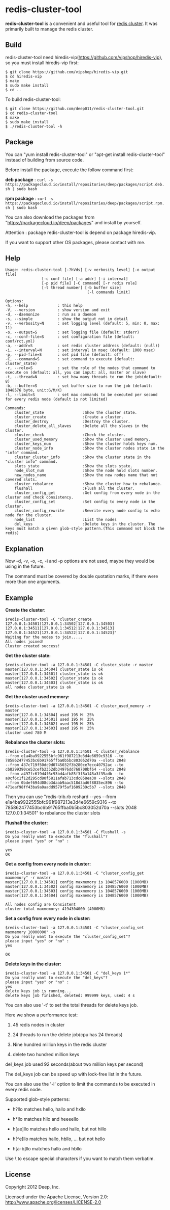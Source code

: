 # redis-cluster-tool

**redis-cluster-tool** is a convenient and useful tool for [redis cluster](https://github.com/antirez/redis). It was primarily built to manage the redis cluster.

## Build

redis-cluster-tool need hiredis-vip(https://github.com/vipshop/hiredis-vip), so you must install hiredis-vip first:

    $ git clone https://github.com/vipshop/hiredis-vip.git
    $ cd hiredis-vip
    $ make
    $ sudo make install
    $ cd ..

To build redis-cluster-tool:

    $ git clone https://github.com/deep011/redis-cluster-tool.git
    $ cd redis-cluster-tool
    $ make
    $ sudo make install
    $ ./redis-cluster-tool -h

## Package

You can "yum install redis-cluster-tool" or "apt-get install redis-cluster-tool" instead of building from source code.

Before install the package, execute the follow command first:

**deb package** : `curl -s https://packagecloud.io/install/repositories/deep/packages/script.deb.sh | sudo bash`

**rpm package** : `curl -s https://packagecloud.io/install/repositories/deep/packages/script.rpm.sh | sudo bash`

You can also download the packages from "https://packagecloud.io/deep/packages" and install by yourself.

Attention : package redis-cluster-tool is depend on package hiredis-vip.

If you want to support other OS packages, please contact with me.
    
## Help

    Usage: redis-cluster-tool [-?hVds] [-v verbosity level] [-o output file]
                    [-c conf file] [-a addr] [-i interval]
                    [-p pid file] [-C command] [-r redis role]
                    [-t thread number] [-b buffer size]
                                        [-l commands limit]
    
    Options:
    -h, --help             : this help
    -V, --version          : show version and exit
    -d, --daemonize        : run as a daemon
    -s, --simple           : show the output not in detail
    -v, --verbosity=N      : set logging level (default: 5, min: 0, max: 11)
    -o, --output=S         : set logging file (default: stderr)
    -c, --conf-file=S      : set configuration file (default: conf/rct.yml)
    -a, --addr=S           : set redis cluster address (default: (null))
    -i, --interval=N       : set interval in msec (default: 1000 msec)
    -p, --pid-file=S       : set pid file (default: off)
    -C, --command=S        : set command to execute (default: cluster_state)
    -r, --role=S           : set the role of the nodes that command to execute on (default: all, you can input: all, master or slave)
    -t, --thread=N         : set how many threads to run the job(default: 8)
    -b, --buffer=S         : set buffer size to run the job (default: 1048576 byte, unit:G/M/K)
    -l, --limit=S          : set max commands to be executed per second for every redis node (default is not limited)
    
    Commands:
        cluster_state                 :Show the cluster state.
        cluster_create                :Create a cluster.
        cluster_destroy               :Destroy the cluster.
        cluster_delete_all_slaves     :Delete all the slaves in the cluster.
        cluster_check                 :Check the cluster.
        cluster_used_memory           :Show the cluster used memory.
        cluster_keys_num              :Show the cluster holds keys num.
        cluster_node_info             :Show the cluster nodes state in the "info" command.
        cluster_cluster_info          :Show the cluster state in the "cluster info" command.
        slots_state                   :Show the slots state.
        node_slot_num                 :Show the node hold slots number.
        new_nodes_name                :Show the new nodes name that not covered slots.
        cluster_rebalance             :Show the cluster how to rebalance.
        flushall                      :Flush all the cluster.
        cluster_config_get            :Get config from every node in the cluster and check consistency.
        cluster_config_set            :Set config to every node in the cluster.
        cluster_config_rewrite        :Rewrite every node config to echo node for the cluster.
        node_list                     :List the nodes
        del_keys                      :Delete keys in the cluster. The keys must match a given glob-style pattern.(This command not block the redis)
        
## Explanation

Now -d, -v, -o, -c, -i and -p options are not used, maybe they would be using in the future.

The command must be covered by double quotation marks, if there were more than one arguments.

## Example

**Create the cluster:**

    $redis-cluster-tool -C "cluster_create 127.0.0.1:34501[127.0.0.1:34502|127.0.0.1:34503] 127.0.0.1:34511[127.0.0.1:34512|127.0.0.1:34513] 127.0.0.1:34521[127.0.0.1:34522|127.0.0.1:34523]"
    Waiting for the nodes to join.....
    All nodes joined!
    Cluster created success!

**Get the cluster state:**

    $redis-cluster-tool -a 127.0.0.1:34501 -C cluster_state -r master
    master[127.0.0.1:34504] cluster_state is ok 
    master[127.0.0.1:34501] cluster_state is ok 
    master[127.0.0.1:34502] cluster_state is ok 
    master[127.0.0.1:34503] cluster_state is ok 
    all nodes cluster_state is ok

    
**Get the cluster used memory:**

    $redis-cluster-tool -a 127.0.0.1:34501 -C cluster_used_memory -r master
    master[127.0.0.1:34504] used 195 M  25%
    master[127.0.0.1:34501] used 195 M  25%
    master[127.0.0.1:34502] used 195 M  25%
    master[127.0.0.1:34503] used 195 M  25%
    cluster used 780 M
    

**Rebalance the cluster slots:**

    $redis-cluster-tool -a 127.0.0.1:34501 -C cluster_rebalance
    --from e1a4ba9922555bfc961f987213e3d4e6659c9316 --to 785862477453bc6b91765ffba0b5bc803052d70a --slots 2048
    --from 437c719f50dc9d0745032f3b280ce7ecc40792ac --to cb8299390ce53cefb2352db34976dd768708bf64 --slots 2048
    --from a497fc619d4f6c93bd4afb85f3f8a148a3f35adb --to a0cf6c1f12d295cd80f5811afab713cdc858ea30 --slots 2048
    --from 0bdef694d08cb3daab9aac518d3ad6f8035ec896 --to 471eaf98ff43ba9a0aadd9579f5af1609239c5b7 --slots 2048

Then you can use "redis-trib.rb reshard --yes --from e1a4ba9922555bfc961f987213e3d4e6659c9316 --to 785862477453bc6b91765ffba0b5bc803052d70a --slots 2048 127.0.0.1:34501" to rebalance the cluster slots 
    

**Flushall the cluster:**

    $redis-cluster-tool -a 127.0.0.1:34501 -C flushall -s
    Do you really want to execute the "flushall"?
    please input "yes" or "no" :
    
    yes
    OK


**Get a config from every node in cluster:**

    $redis-cluster-tool -a 127.0.0.1:34501 -C "cluster_config_get maxmemory" -r master
    master[127.0.0.1:34501] config maxmemory is 1048576000 (1000MB)
    master[127.0.0.1:34502] config maxmemory is 1048576000 (1000MB)
    master[127.0.0.1:34503] config maxmemory is 1048576000 (1000MB)
    master[127.0.0.1:34504] config maxmemory is 1048576000 (1000MB)

    All nodes config are Consistent
    cluster total maxmemory: 4194304000 (4000MB)
    

**Set a config from every node in cluster:**

    $redis-cluster-tool -a 127.0.0.1:34501 -C "cluster_config_set maxmemory 10000000" -s
    Do you really want to execute the "cluster_config_set"?
    please input "yes" or "no" :
    yes
    
    OK

**Delete keys in the cluster:**

    $redis-cluster-tool -a 127.0.0.1:34501 -C "del_keys 1*"
    Do you really want to execute the "del_keys"?
    please input "yes" or "no" :
    yes
    delete keys job is running...
    delete keys job finished, deleted: 999999 keys, used: 4 s

You can also use '-t' to set the total threads for delete keys job.

Here we show a performance test:

1. 45 redis nodes in cluster

2. 24 threads to run the delete job(cpu has 24 threads)

3. Nine hundred million keys in the redis cluster

4. delete two hundred million keys

del_keys job used 92 seconds(about two million keys per second)

The del_keys job can be speed up with lock-free list in the future.

You can also use the '-l' option to limit the commands to be executed in every redis node.

Supported glob-style patterns:

+ h?llo matches hello, hallo and hxllo

+ h*llo matches hllo and heeeello

+ h[ae]llo matches hello and hallo, but not hillo

+ h[^e]llo matches hallo, hbllo, ... but not hello

+ h[a-b]llo matches hallo and hbllo

Use \ to escape special characters if you want to match them verbatim.
    
## License

Copyright 2012 Deep, Inc.

Licensed under the Apache License, Version 2.0: http://www.apache.org/licenses/LICENSE-2.0

